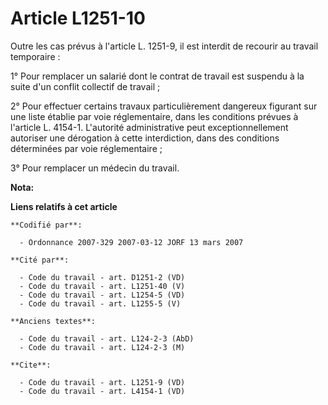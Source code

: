 # Article L1251-10

Outre les cas prévus à l'article L. 1251-9, il est interdit de recourir au travail temporaire : 

1° Pour remplacer un salarié dont le contrat de travail est suspendu à la suite d'un conflit collectif de travail ; 

2° Pour effectuer certains travaux particulièrement dangereux figurant sur une liste établie par voie réglementaire, dans les
conditions prévues à l'article L. 4154-1. L'autorité administrative peut exceptionnellement autoriser une dérogation à cette
interdiction, dans des conditions déterminées par voie réglementaire ; 

3° Pour remplacer un médecin du travail.

**Nota:**



**Liens relatifs à cet article**

	**Codifié par**:

	  - Ordonnance 2007-329 2007-03-12 JORF 13 mars 2007

	**Cité par**:

	  - Code du travail - art. D1251-2 (VD)
	  - Code du travail - art. L1251-40 (V)
	  - Code du travail - art. L1254-5 (VD)
	  - Code du travail - art. L1255-5 (V)

	**Anciens textes**:

	  - Code du travail - art. L124-2-3 (AbD)
	  - Code du travail - art. L124-2-3 (M)

	**Cite**:

	  - Code du travail - art. L1251-9 (VD)
	  - Code du travail - art. L4154-1 (VD)
